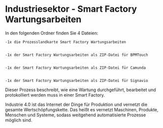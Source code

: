 # Industriesektor - Smart Factory Wartungsarbeiten



In den folgenden Ordner finden Sie 4 Dateien:

    -1x die Prozesslandkarte Smart Factory Wartungsarbeiten


    -1x der Smart Factory Wartungsarbeiten als ZIP-Datei für BPMTouch


    -1x der Smart Factory Wartungsarbeiten als ZIP-Datei für Camunda


    -1x der Smart Factory Wartungsarbeiten als ZIP-Datei für Signavio



Dieser Prozess beschreibt, wie eine Wartung durchgeführt, bearbeitet und protokolliert werden muss in einer Smart Factory. 

Industrie 4.0 ist das Internet der Dinge für Produktion und vernetzt die gesamte Wertschöpfungskette. Das heißt es vernetzt Maschinen, Produkte, Menschen und Systeme, sodass weitgehend automatisierte Prozesse möglich sind.
